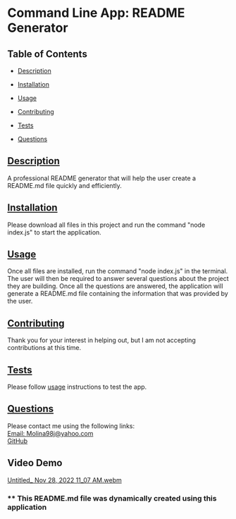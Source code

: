 
  # Command Line App: README Generator
  
   
  ## Table of Contents
  * [Description](#description)
  * [Installation](#installation)
  * [Usage](#usage)
   
  * [Contributing](#contributing)
  * [Tests](#tests)
  * [Questions](#questions)
  
  ## [Description](#table-of-contents)
  A professional README generator that will help the user create a README.md file quickly and efficiently.
  ## [Installation](#table-of-contents)
  Please download all files in this project and run the command "node index.js" to start the application.
  ## [Usage](#table-of-contents)
  Once all files are installed, run the command "node index.js" in the terminal. The user will then be required to answer several questions about the project they are building. Once all the questions are answered, the application will generate a README.md file containing the information that was provided by the user.
  
   
  ## [Contributing](#table-of-contents)
  
  
  Thank you for your interest in helping out, but I am not accepting contributions at this time.
    
  ## [Tests](#table-of-contents)
  Please follow [usage](#usage) instructions to test the app.
  ## [Questions](#table-of-contents)
  Please contact me using the following links:<br>
  [Email: Molina98j@yahoo.com](mailto:Molina98j@yahoo.com)<br>
  [GitHub](https://github.com/JuanSFL)
  
  ## Video Demo
  [Untitled_ Nov 28, 2022 11_07 AM.webm](https://user-images.githubusercontent.com/113400746/204326110-ba0011dc-c937-4bd1-bda7-8c801d25649c.webm)
  
  ### ** This README.md file was dynamically created using this application
